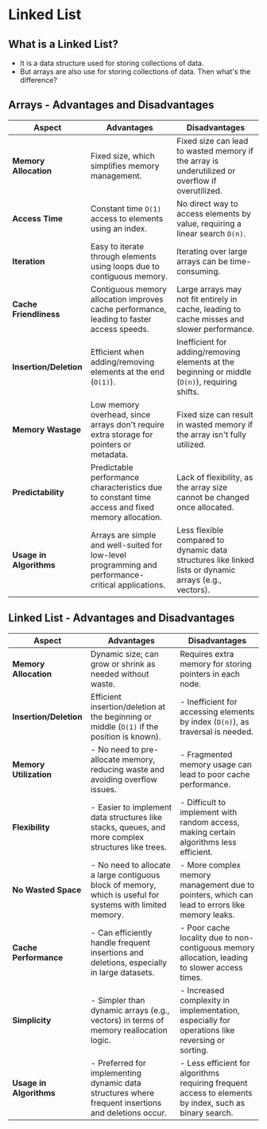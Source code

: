 # Linked List

## What is a Linked List?
- It is a data structure used for storing collections of data.
- But arrays are also use for storing collections of data. Then what's the difference?
## Arrays - Advantages and Disadvantages
| **Aspect**              | **Advantages**                                                                                     | **Disadvantages**                                                                                      |
| ----------------------- | -------------------------------------------------------------------------------------------------- | ------------------------------------------------------------------------------------------------------ |
| **Memory Allocation**   | Fixed size, which simplifies memory management.                                                    | Fixed size can lead to wasted memory if the array is underutilized or overflow if overutilized.        |
| **Access Time**         | Constant time `O(1)` access to elements using an index.                                            | No direct way to access elements by value, requiring a linear search `O(n)`.                           |
| **Iteration**           | Easy to iterate through elements using loops due to contiguous memory.                             | Iterating over large arrays can be time-consuming.                                                     |
| **Cache Friendliness**  | Contiguous memory allocation improves cache performance, leading to faster access speeds.          | Large arrays may not fit entirely in cache, leading to cache misses and slower performance.            |
| **Insertion/Deletion**  | Efficient when adding/removing elements at the end (`O(1)`).                                       | Inefficient for adding/removing elements at the beginning or middle (`O(n)`), requiring shifts.        |
| **Memory Wastage**      | Low memory overhead, since arrays don't require extra storage for pointers or metadata.            | Fixed size can result in wasted memory if the array isn't fully utilized.                              |
| **Predictability**      | Predictable performance characteristics due to constant time access and fixed memory allocation.   | Lack of flexibility, as the array size cannot be changed once allocated.                               |
| **Usage in Algorithms** | Arrays are simple and well-suited for low-level programming and performance-critical applications. | Less flexible compared to dynamic data structures like linked lists or dynamic arrays (e.g., vectors). |
## Linked List - Advantages and Disadvantages
| **Aspect**              | **Advantages**                                                                                             | **Disadvantages**                                                                                      |
| ----------------------- | ---------------------------------------------------------------------------------------------------------- | ------------------------------------------------------------------------------------------------------ |
| **Memory Allocation**   | Dynamic size; can grow or shrink as needed without waste.                                                  | Requires extra memory for storing pointers in each node.                                               |
| **Insertion/Deletion**  | Efficient insertion/deletion at the beginning or middle (`O(1)` if the position is known).                 | - Inefficient for accessing elements by index (`O(n)`), as traversal is needed.                        |
| **Memory Utilization**  | - No need to pre-allocate memory, reducing waste and avoiding overflow issues.                             | - Fragmented memory usage can lead to poor cache performance.                                          |
| **Flexibility**         | - Easier to implement data structures like stacks, queues, and more complex structures like trees.         | - Difficult to implement with random access, making certain algorithms less efficient.                 |
| **No Wasted Space**     | - No need to allocate a large contiguous block of memory, which is useful for systems with limited memory. | - More complex memory management due to pointers, which can lead to errors like memory leaks.          |
| **Cache Performance**   | - Can efficiently handle frequent insertions and deletions, especially in large datasets.                  | - Poor cache locality due to non-contiguous memory allocation, leading to slower access times.         |
| **Simplicity**          | - Simpler than dynamic arrays (e.g., vectors) in terms of memory reallocation logic.                       | - Increased complexity in implementation, especially for operations like reversing or sorting.         |
| **Usage in Algorithms** | - Preferred for implementing dynamic data structures where frequent insertions and deletions occur.        | - Less efficient for algorithms requiring frequent access to elements by index, such as binary search. |
